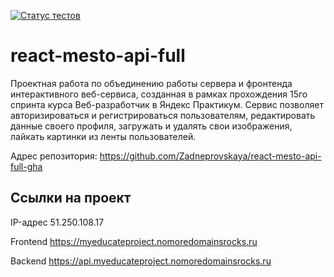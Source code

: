 [![Статус тестов](../../actions/workflows/tests.yml/badge.svg)](../../actions/workflows/tests.yml)

# react-mesto-api-full
Проектная работа по объединению работы сервера и фронтенда интерактивного веб-сервиса, созданная в рамках прохождения 15го спринта курса Веб-разработчик в Яндекс Практикум. Сервис позволяет авторизироваться и регистрироваться пользователям, редактировать данные своего профиля, загружать и удалять свои изображения, лайкать картинки из ленты пользователей.

Адрес репозитория: https://github.com/Zadneprovskaya/react-mesto-api-full-gha

## Ссылки на проект

IP-адрес 51.250.108.17

Frontend https://myeducateproject.nomoredomainsrocks.ru

Backend https://api.myeducateproject.nomoredomainsrocks.ru
